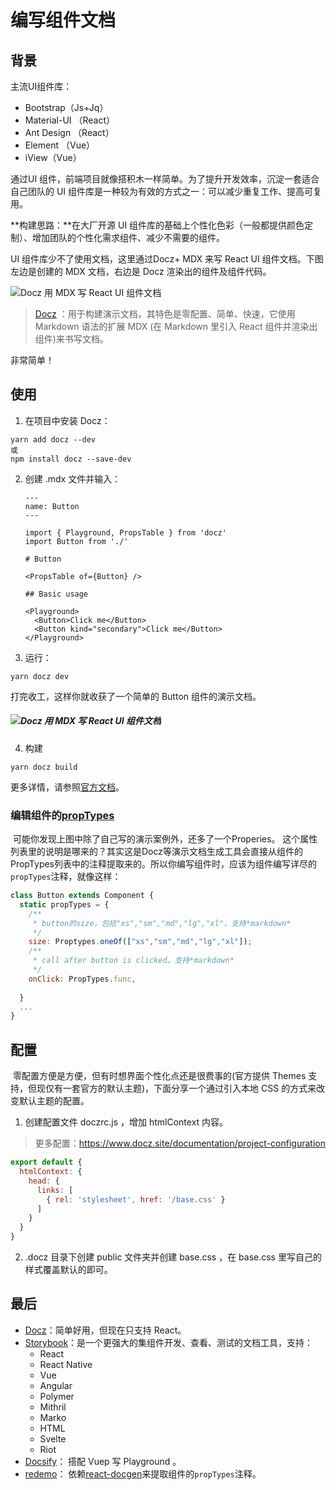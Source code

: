 # 编写组件文档

## 背景

主流UI组件库：

+ Bootstrap（Js+Jq）
+ Material-UI （React）
+ Ant Design （React）
+ Element （Vue）
+  iView（Vue）

通过UI 组件，前端项目就像搭积木一样简单。为了提升开发效率，沉淀一套适合自己团队的 UI 组件库是一种较为有效的方式之一：可以减少重复工作、提高可复用。

**构建思路：**在大厂开源 UI 组件库的基础上个性化色彩（一般都提供颜色定制）、增加团队的个性化需求组件、减少不需要的组件。

UI 组件库少不了使用文档，这里通过Docz+ MDX 来写 React UI 组件文档。下图左边是创建的 MDX 文档，右边是 Docz 渲染出的组件及组件代码。

![Docz 用 MDX 写 React UI 组件文档](https://img1.3s78.com/codercto/60393acda07dcbebfe5bfa952daa49fb)

> [Docz](https://github.com/pedronauck/docz) ：用于构建演示文档，其特色是零配置、简单、快速，它使用 Markdown 语法的扩展 MDX (在 Markdown 里引入 React 组件并渲染出组件)来书写文档。



非常简单！



## 使用

1. 在项目中安装 Docz：

  ```
  yarn add docz --dev 
  或
  npm install docz --save-dev
  ```

2. 创建 .mdx 文件并输入：

   ```
   ---
   name: Button
   ---
   
   import { Playground, PropsTable } from 'docz'
   import Button from './'
   
   # Button
   
   <PropsTable of={Button} />
   
   ## Basic usage
   
   <Playground>
     <Button>Click me</Button>
     <Button kind="secondary">Click me</Button>
   </Playground>
   ```

3. 运行：

  

  ```
  yarn docz dev
  ```

  打完收工，这样你就收获了一个简单的 Button 组件的演示文档。

  ##### ![Docz 用 MDX 写 React UI 组件文档](https://img1.3s78.com/codercto/dc1fc692925ae138fc7b067dc157d3ce)

4. 构建

  ```
  yarn docz build
  ```

  更多详情，请参照[官方文档](https://www.docz.site/)。



### 编辑组件的[propTypes](https://www.npmjs.com/package/prop-types)

​	可能你发现上图中除了自己写的演示案例外，还多了一个Properies。 这个属性列表里的说明是哪来的？其实这是Docz等演示文档生成工具会直接从组件的PropTypes列表中的注释提取来的。所以你编写组件时，应该为组件编写详尽的`propTypes`注释，就像这样：

```jsx
class Button extends Component {
  static propTypes = {
  	/**
     * button的size，包括"xs","sm","md","lg","xl"，支持*markdown*
     */
    size: Proptypes.oneOf(["xs","sm","md","lg","xl"]);
    /**
     * call after button is clicked，支持*markdown*
     */
    onClick: PropTypes.func,
    
  }
  ...
}
```





## 配置

​	零配置方便是方便，但有时想界面个性化点还是很费事的(官方提供 Themes 支持，但现仅有一套官方的默认主题)，下面分享一个通过引入本地 CSS 的方式来改变默认主题的配置。

1. 创建配置文件 doczrc.js ，增加 htmlContext 内容。

> 更多配置：https://www.docz.site/documentation/project-configuration

```js
export default {
  htmlContext: {
    head: {
      links: [
        { rel: 'stylesheet', href: '/base.css' }
      ]
    }
  }
}
```

2. .docz 目录下创建 public 文件夹并创建 base.css ，在 base.css 里写自己的样式覆盖默认的即可。



## 最后

+ [Docz](https://github.com/pedronauck/docz)：简单好用，但现在只支持 React。
+ [Storybook](https://github.com/storybooks/storybook)：是一个更强大的集组件开发、查看、测试的文档工具，支持：
  - React
  - React Native
  - Vue
  - Angular
  - Polymer
  - Mithril
  - Marko
  - HTML
  - Svelte
  - Riot
+ [Docsify](https://github.com/docsifyjs/docsify)： 搭配 Vuep 写 Playground 。
+ [redemo](https://github.com/imweb/redemo)： 依赖[react-docgen](https://github.com/reactjs/react-docgen)来提取组件的`propTypes`注释。
